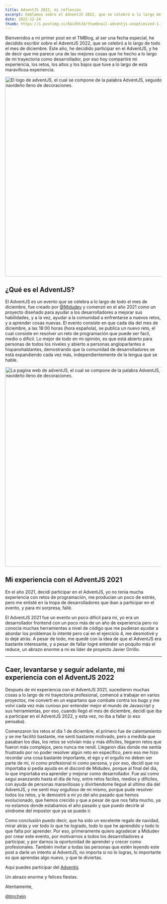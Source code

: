 ```yaml
---
title: AdventJS 2022, mi reflexión
excerpt: Hablamos sobre el AdventJS 2022, que se celebró a lo largo de todo el mes de diciembre de 2022.
date: 2022-12-24
thumb: https://i.postimg.cc/kGs5hhJd/thumbnail-adventjs-unoptimized-1.jpg
---
```


Bienvenidos a mi primer post en el TMBlog, al ser una fecha especial, he
decidido escribir sobre el AdventJS 2022, que se celebró a lo largo de todo el
mes de diciembre. Este año, he decidido participar en el AdventJS, y he de decir
que me parece una de las mejores cosas que he hecho a lo largo de mi trayectoria
como desarrollador, por eso hoy compartiré mi experiencia, los retos, los altos
y los bajos que tuve a lo largo de esta maravillosa experiencia.

<img src="https://i.postimg.cc/jqHpzb19/thumbnail-adventjs.jpg" 
width="640px" align="center"
alt="El logo de adventJS, el cual se compone de la palabra AdventJS, seguido de un arbol navideño lleno de decoraciones."/>

## ¿Qué es el AdventJS?

El AdventJS es un evento que se celebra a lo largo de todo el mes de diciembre,
fue creado por [@Midudev](https://twitter.com/midudev) y comenzó en el año 2021
como un proyecto diseñado para ayudar a los desarrolladores a mejorar sus
habilidades, y a la vez, ayudar a la comunidad a enfrentarse a nuevos retos, y a
aprender cosas nuevas. El evento consiste en que cada día del mes de diciembre,
a las 18:00 horas (hora española), se publica un nuevo reto, el cual consiste en
resolver un reto de programación que puede ser facil, medio o dificil. Lo mejor
de todo en mi opinión, es que está abierto para personas de todos los niveles y
abierto a personas angloparlantes e hispanohablantes, demostrando que la
comunidad de desarrolladores se está expandiendo cada vez más,
independientemente de la lengua que se hable.

<img src="https://i.postimg.cc/htRWxGDH/advent-landing.png" 
width="640px" align="center"
alt="La pagina web de adventJS, el cual se compone de la palabra AdventJS, seguido de un arbol navideño lleno de decoraciones."/>

## Mi experiencia con el AdventJS 2021

En el año 2021, decidí participar en el AdventJS, yo no tenía mucha experiencia
con retos de programación, me producían un poco de estrés, pero me enlisté en la
tropa de desarrolladores que iban a participar en el evento, y para mi sorpresa,
fallé.

El AdventJS 2021 fue un evento un poco difícil para mí, yo era un desarrollador
frontend con un poco más de un año de experiencia pero no conocía muchas
herramientas a nivel de código que me pudieran ayudar a abordar los problemas lo
intenté pero caí en el ejercicio 4, me desmotivé y lo dejé atrás. A pesar de
todo, me quedé con la idea de que el AdventJS era bastante interesante, y a
pesar de fallar logré entender un poquito más el reduce, un abrazo enorme a mi
ex lider de proyecto Javier Orrillo.

---

## Caer, levantarse y seguir adelante, mi experiencia con el AdventJS 2022

Después de mi experiencia con el AdventJS 2021, sucedieron muchas cosas a lo
largo de mi trayectoria profesional, comencé a trabajar en varios proyectos, me
convertí en un espartano que combate contra los bugs y me volví cada vez más
curioso por entender mejor el mundo de Javascript y sus herramientas, por eso,
cuando llegó el mes de diciembre, decidí que iba a participar en el AdventJS
2022, y esta vez, no iba a fallar (o eso pensaba).

Comenzaron los retos el día 1 de diciembre, el primero fue de calentamiento y se
me facilitó bastante, me sentí bastante motivado, pero a medida que pasaban los
días, los retos se volvían más y más difíciles, llegaron retos que fueron más
complejos, pero nunca me rendí. Llegaron días donde me sentía frustrado por no
poder resolver algún reto en específico, pero eso me hizo recordar una cosa
bastante importante, el ego y el orgullo no deben ser parte de mi, ni como
profesional ni como persona, y por eso, decidí que no importaba si pedía ayuda
en el discord de Midudev, porque al final del día, lo que importaba era aprender
y mejorar como desarrollador. Fue así como seguí avanzando hasta el día de hoy,
entre retos faciles, medios y dificiles, con ayuda de personas maravillosas y
divirtiendome llegué al último día del AdventJS, y me sentí muy orgulloso de mí
mismo, porque pude resolver todos los retos, y le demostré a mi yo del año
pasado que hemos evolucionado, que hemos crecido y que a pesar de que nos falta
mucho, ya no estamos donde estabamos el año pasado y que puedo decirle al
sindrome del impostor que ya se puede ir.

Como conclusión puedo decir, que ha sido un excelente regalo de navidad, mirar
atrás y ver todo lo que he logrado, todo lo que he aprendido y todo lo que falta
por aprender. Por eso, primeramente quiero agradecer a Midudev por crear este
evento, por motivarnos a todos los desarrolladores a participar, y por darnos la
oportunidad de aprender y crecer como profesionales. También invitar a todas las
personas que estén leyendo este post a darle un intento al AdventJS, no importa
si no lo logras, lo importante es que aprendas algo nuevo, y que te diviertas.

Aquí puedes participar del [Adventjs](https://adventjs.dev/)

Un abrazo enorme y felices fiestas.

Atentamente,

[@tmchein](https://twitter.com/tmchein)
